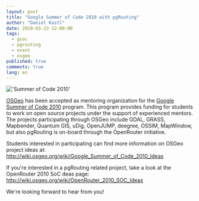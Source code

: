 ```yaml
---
layout: post
title: "Google Summer of Code 2010 with pgRouting"
author: "Daniel Kastl"
date: 2010-03-23 12:00:00
tags: 
  - gsoc 
  - pgrouting 
  - event 
  - osgeo
published: true
comments: true
lang: en
---
```


!['Summer of Code 2010'][4]

[OSGeo][1] has been accepted as mentoring organization for the [Google Summer of Code 2010][2] program. This program provides funding for students to work on open source projects under the support of experienced mentors. The projects participating through OSGeo include GDAL, GRASS, Mapbender, Quantum GIS, uDig, OpenJUMP, deegree, OSSIM, MapWindow, but also pgRouting is on-board through the OpenRouter initiative.

<!-- more -->

Students interested in participating can find more information on OSGeo project ideas at: <http://wiki.osgeo.org/wiki/Google_Summer_of_Code_2010_Ideas> 

If you're interested in a pgRouting related project, take a look at the OpenRouter 2010 SoC deas page: <http://wiki.osgeo.org/wiki/OpenRouter_2010_SOC_Ideas>

We're looking forward to hear from you!


[1]: http://www.osgeo.org/
[2]: http://socghop.appspot.com/
[3]: http://www.pgrouting.org/
[4]: http://code.google.com/images/2010soclogo.jpg

